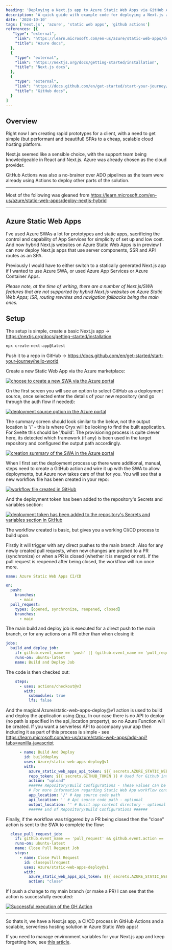 ```yaml
---
heading: 'Deploying a Next.js app to Azure Static Web Apps via GitHub Actions'
description: 'A quick guide with example code for deploying a Next.js app to Azure Static Web Apps using GitHub actions'
date: '2024-10-10'
tags: ['next.js', 'azure', 'static web apps', 'github actions']
references: [{
   "type": "external", 
    "link": "https://learn.microsoft.com/en-us/azure/static-web-apps/deploy-nextjs-hybrid",
    "title": "Azure docs",
  },
  {
    "type": "external", 
    "link": "https://nextjs.org/docs/getting-started/installation",
    "title": "Next.js docs",
  },
  {
    "type": "external", 
    "link": "https://docs.github.com/en/get-started/start-your-journey/hello-world",
    "title": "GitHub docs",
  }
]
---
```


<script context="module">
  import { base } from "$app/paths";
</script>


## Overview

Right now I am creating rapid prototypes for a client, with a need to get simple (but performant and beautiful) SPAs to a cheap, scalable cloud hosting platform. 

Next.js seemed like a sensible choice, with the support team being knowledgeable in React and Next.js. Azure was already chosen as the cloud provider.

GitHub Actions was also a no-brainer over ADO pipelines as the team were already using Actions to deploy other parts of the solution.

----

Most of the following was gleaned from https://learn.microsoft.com/en-us/azure/static-web-apps/deploy-nextjs-hybrid

----


## Azure Static Web Apps

I've used Azure SWAs a lot for prototypes and static apps, sacrificing the control and capability of App Services for simplicity of set up and low cost. And now hybrid Next.js websites on Azure Static Web Apps is in preview I can now deploy Next.js apps that use server components, SSR and API routes as an SPA. 

Previously I would have to either switch to a statically generated Next.js app if I wanted to use Azure SWA, or used Azure App Services or Azure Container Apps. 

*Please note, at the time of writing, there are a number of Next.js/SWA features that are not supported by hybrid Next.js websites on Azure Static Web Apps; ISR, routing rewrites and navigation fallbacks being the main ones.*

## Setup

The setup is simple, create a basic Next.js app -> https://nextjs.org/docs/getting-started/installation

```bash
npx create-next-app@latest
```

Push it to a repo in GitHub -> https://docs.github.com/en/get-started/start-your-journey/hello-world

Create a new Static Web App via the Azure marketplace:

<a href="{base}/post-assets/1/1.png" target="_blank">
<img src="{base}/post-assets/1/1.png" alt="choose to create a new SWA via the  Azure portal" />
</a>

On the first screen you will see an option to select GitHub as a deployment source, once selected enter the details of your new repository (and go through the auth flow if needed):

<a href="{base}/post-assets/1/2.png" target="_blank">
<img src="{base}/post-assets/1/2.png" alt="deployment source option in the Azure portal" />
</a>

The summary screen should look similar to the below, not the output location is '/' - this is where Oryx will be looking to find the built application. For Svelte this should be '/build'. The provisioning process is quite clever here, its detected which framework (if any) is been used in the target repository and configured the output path accordingly.

<a href="{base}/post-assets/1/3.png" target="_blank">
<img src="{base}/post-assets/1/3.png" alt="creation summary of the SWA in the Azure portal" />
</a>

When I first set the deployment process up there were additional, manual, steps need to create a GitHub action and wire it up with the SWA to allow deployments, but Azure now takes care of that for you. You will see that a new workflow file has been created in your repo:

<a href="{base}/post-assets/1/4.png" target="_blank">
<img src="{base}/post-assets/1/4.png" alt="workflow file created in GitHub" />
</a>

And the deployment token has been added to the repository's Secrets and variables section:

<a href="{base}/post-assets/1/5.png" target="_blank">
<img src="{base}/post-assets/1/5.png" alt="deployment token has been added to the repository's Secrets and variables section in GitHub" />
</a>

The workflow created is basic, but gives you a working CI/CD process to build upon. 

Firstly it will trigger with any direct pushes to the main branch. Also for any newly created pull requests, when new changes are pushed to a PR (synchronize) or when a PR is closed (whether it is merged or not). If the pull request is reopened after being closed, the workflow will run once more.


```yaml
name: Azure Static Web Apps CI/CD

on:
  push:
    branches:
      - main
  pull_request:
    types: [opened, synchronize, reopened, closed]
    branches:
      - main

```

The main build and deploy job is executed for a direct push to the main branch, or for any actions on a PR other than when closing it:

```yaml
jobs:
  build_and_deploy_job:
    if: github.event_name == 'push' || (github.event_name == 'pull_request' && github.event.action != 'closed')
    runs-on: ubuntu-latest
    name: Build and Deploy Job
```

The code is then checked out:

```yaml
    steps:
      - uses: actions/checkout@v3
        with:
          submodules: true
          lfs: false
```

And the magical Azure/static-web-apps-deploy@v1 action is used to build and deploy the application using [Oryx](https://github.com/microsoft/Oryx). In our case there is no API to deploy (no path is specified in the api_location property), so no Azure Function will be created. If you want a serverless API to accompany your app then including it as part of this process is simple - see https://learn.microsoft.com/en-us/azure/static-web-apps/add-api?tabs=vanilla-javascript

```yaml
      - name: Build And Deploy
        id: builddeploy
        uses: Azure/static-web-apps-deploy@v1
        with:
          azure_static_web_apps_api_token: ${{ secrets.AZURE_STATIC_WEB_APPS_API_TOKEN_AGREEABLE_GROUND_09FDE7F03 }}
          repo_token: ${{ secrets.GITHUB_TOKEN }} # Used for Github integrations (i.e. PR comments)
          action: "upload"
          ###### Repository/Build Configurations - These values can be configured to match your app requirements. ######
          # For more information regarding Static Web App workflow configurations, please visit: https://aka.ms/swaworkflowconfig
          app_location: '/' # App source code path
          api_location: '' # Api source code path - optional
          output_location: '' # Built app content directory - optional
          ###### End of Repository/Build Configurations ######

```

Finally, if the workflow was triggered by a PR being closed then the "close" action is sent to the SWA to complete the flow:

```yaml
  close_pull_request_job:
    if: github.event_name == 'pull_request' && github.event.action == 'closed'
    runs-on: ubuntu-latest
    name: Close Pull Request Job
    steps:
      - name: Close Pull Request
        id: closepullrequest
        uses: Azure/static-web-apps-deploy@v1
        with:
          azure_static_web_apps_api_token: ${{ secrets.AZURE_STATIC_WEB_APPS_API_TOKEN_AGREEABLE_GROUND_09FDE7F03 }}
          action: "close"
```

If I push a change to my main branch (or make a PR) I can see that the action is successfully executed:

<a href="{base}/post-assets/1/6.png" target="_blank">
<img src="{base}/post-assets/1/6.png" alt="Successful execution of the GH Action" />
</a>

----

So thats it, we have a Next.js app, a CI/CD process in GitHub Actions and a scalable, serverless hosting solution in Azure Static Web apps!

If you need to manage environment variables for your Next.js app and keep forgetting how, see [this article](https://speaktosteve.github.io/blog/deploying-a-next-js-app-to-azure-static-web-apps).